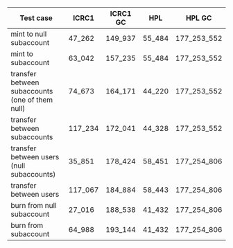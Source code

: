 | Test case | ICRC1 | ICRC1 GC | HPL | HPL GC |
| --- | --- | --- | --- | --- |
| mint to null subaccount | 47_262 | 149_937 | 55_484 | 177_253_552 |
| mint to subaccount | 63_042 | 157_235 | 55_484 | 177_253_552 |
| transfer between subaccounts (one of them null) | 74_673 | 164_171 | 44_220 | 177_253_552 |
| transfer between subaccounts | 117_234 | 172_041 | 44_328 | 177_253_552 |
| transfer between users (null subaccounts) | 35_851 | 178_424 | 58_451 | 177_254_806 |
| transfer between users | 117_067 | 184_884 | 58_443 | 177_254_806 |
| burn from null subaccount | 27_016 | 188_538 | 41_432 | 177_254_806 |
| burn from subaccount | 64_988 | 193_144 | 41_432 | 177_254_806 |
